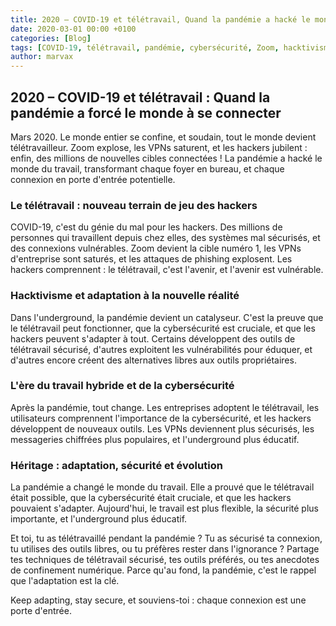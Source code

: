 ```yaml
---
title: 2020 – COVID-19 et télétravail, Quand la pandémie a hacké le monde du travail
date: 2020-03-01 00:00 +0100
categories: [Blog]
tags: [COVID-19, télétravail, pandémie, cybersécurité, Zoom, hacktivisme, underground]
author: marvax
---
```


## 2020 – COVID-19 et télétravail : Quand la pandémie a forcé le monde à se connecter

Mars 2020. Le monde entier se confine, et soudain, tout le monde devient télétravailleur. Zoom explose, les VPNs saturent, et les hackers jubilent : enfin, des millions de nouvelles cibles connectées ! La pandémie a hacké le monde du travail, transformant chaque foyer en bureau, et chaque connexion en porte d'entrée potentielle.

### Le télétravail : nouveau terrain de jeu des hackers

COVID-19, c'est du génie du mal pour les hackers. Des millions de personnes qui travaillent depuis chez elles, des systèmes mal sécurisés, et des connexions vulnérables. Zoom devient la cible numéro 1, les VPNs d'entreprise sont saturés, et les attaques de phishing explosent. Les hackers comprennent : le télétravail, c'est l'avenir, et l'avenir est vulnérable.

### Hacktivisme et adaptation à la nouvelle réalité

Dans l'underground, la pandémie devient un catalyseur. C'est la preuve que le télétravail peut fonctionner, que la cybersécurité est cruciale, et que les hackers peuvent s'adapter à tout. Certains développent des outils de télétravail sécurisé, d'autres exploitent les vulnérabilités pour éduquer, et d'autres encore créent des alternatives libres aux outils propriétaires.

### L'ère du travail hybride et de la cybersécurité

Après la pandémie, tout change. Les entreprises adoptent le télétravail, les utilisateurs comprennent l'importance de la cybersécurité, et les hackers développent de nouveaux outils. Les VPNs deviennent plus sécurisés, les messageries chiffrées plus populaires, et l'underground plus éducatif.

### Héritage : adaptation, sécurité et évolution

La pandémie a changé le monde du travail. Elle a prouvé que le télétravail était possible, que la cybersécurité était cruciale, et que les hackers pouvaient s'adapter. Aujourd'hui, le travail est plus flexible, la sécurité plus importante, et l'underground plus éducatif.

Et toi, tu as télétravaillé pendant la pandémie ? Tu as sécurisé ta connexion, tu utilises des outils libres, ou tu préfères rester dans l'ignorance ? Partage tes techniques de télétravail sécurisé, tes outils préférés, ou tes anecdotes de confinement numérique. Parce qu'au fond, la pandémie, c'est le rappel que l'adaptation est la clé.

Keep adapting, stay secure, et souviens-toi : chaque connexion est une porte d'entrée.
